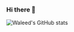 ### Hi there 👋

![Waleed's GitHub stats](https://github-readme-stats.vercel.app/api?username=waleedahmad&show_icons=true&theme=radical&count_private=true)
